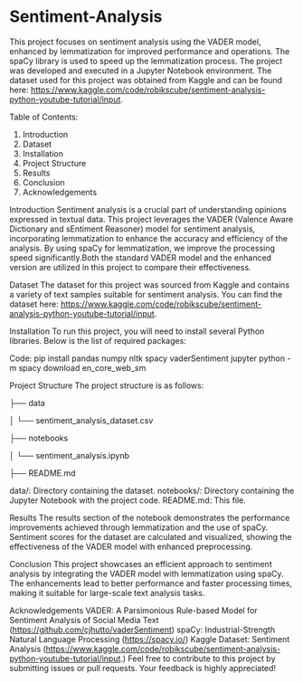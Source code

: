 # Sentiment-Analysis

This project focuses on sentiment analysis using the VADER model, enhanced by lemmatization for improved performance and operations. The spaCy library is used to speed up the lemmatization process. The project was developed and executed in a Jupyter Notebook environment. The dataset used for this project was obtained from Kaggle and can be found here: https://www.kaggle.com/code/robikscube/sentiment-analysis-python-youtube-tutorial/input.

Table of Contents:

1. Introduction
2. Dataset
3. Installation
4. Project Structure
5. Results
6. Conclusion
7. Acknowledgements

Introduction
Sentiment analysis is a crucial part of understanding opinions expressed in textual data. This project leverages the VADER (Valence Aware Dictionary and sEntiment Reasoner) model for sentiment analysis, incorporating lemmatization to enhance the accuracy and efficiency of the analysis. By using spaCy for lemmatization, we improve the processing speed significantly.Both the standard VADER model and the enhanced version are utilized in this project to compare their effectiveness.

Dataset
The dataset for this project was sourced from Kaggle and contains a variety of text samples suitable for sentiment analysis. You can find the dataset here:  https://www.kaggle.com/code/robikscube/sentiment-analysis-python-youtube-tutorial/input.

Installation
To run this project, you will need to install several Python libraries. Below is the list of required packages:

Code:
  pip install pandas numpy nltk spacy vaderSentiment jupyter
  python -m spacy download en_core_web_sm

Project Structure
The project structure is as follows:

├── data

│   └── sentiment_analysis_dataset.csv

├── notebooks

│   └── sentiment_analysis.ipynb

├── README.md

data/: Directory containing the dataset.
notebooks/: Directory containing the Jupyter Notebook with the project code.
README.md: This file.

Results
The results section of the notebook demonstrates the performance improvements achieved through lemmatization and the use of spaCy. Sentiment scores for the dataset are calculated and visualized, showing the effectiveness of the VADER model with enhanced preprocessing.

Conclusion
This project showcases an efficient approach to sentiment analysis by integrating the VADER model with lemmatization using spaCy. The enhancements lead to better performance and faster processing times, making it suitable for large-scale text analysis tasks.

Acknowledgements
VADER: A Parsimonious Rule-based Model for Sentiment Analysis of Social Media Text (https://github.com/cjhutto/vaderSentiment)
spaCy: Industrial-Strength Natural Language Processing (https://spacy.io/)
Kaggle Dataset: Sentiment Analysis (https://www.kaggle.com/code/robikscube/sentiment-analysis-python-youtube-tutorial/input.)
Feel free to contribute to this project by submitting issues or pull requests. Your feedback is highly appreciated!
